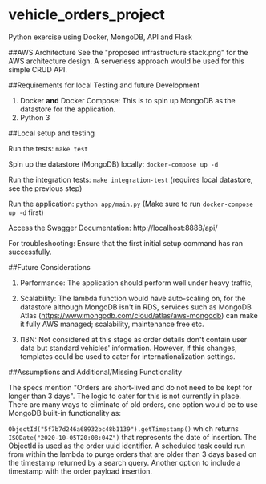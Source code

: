 # vehicle_orders_project
Python exercise using Docker, MongoDB, API and Flask


##AWS Architecture
See the "proposed infrastructure stack.png" for the AWS architecture design.
A serverless approach would be used for this simple CRUD API.

##Requirements for local Testing and future Development
1) Docker **and** Docker Compose: This is to spin up MongoDB as the datastore for the application.
2) Python 3

##Local setup and testing

Run the tests: `make test`

Spin up the datastore (MongoDB) locally: `docker-compose up -d`

Run the integration tests: `make integration-test` (requires local datastore, see the previous step)

Run the application: `python app/main.py` (Make sure to run `docker-compose up -d` first) 

Access the Swagger Documentation: http://localhost:8888/api/

For troubleshooting: Ensure that the first initial setup command has ran successfully.

##Future Considerations

1) Performance: The application should perform well under heavy traffic, 

2) Scalability: The lambda function would have auto-scaling on, for the datastore although MongoDB isn't in RDS, services such as MongoDB Atlas (https://www.mongodb.com/cloud/atlas/aws-mongodb) 
can make it fully AWS managed; scalability, maintenance free etc.

5) I18N: Not considered at this stage as order details don't contain user data but standard vehicles' information. 
However, if this changes, templates could be used to cater for internationalization settings. 

##Assumptions and Additional/Missing Functionality

The specs mention "Orders are short-lived and do not need to be kept for longer than 3 days". The logic to cater for this
is not currently in place. There are many ways to eliminate of old orders, one option would be to use MongoDB built-in functionality as:

`ObjectId("5f7b7d246a68932bc48b1139").getTimestamp()` which returns `ISODate("2020-10-05T20:08:04Z")` that represents the date of insertion.
The ObjectId is used as the order uuid identifier. A scheduled task could run from within the lambda to purge orders that are older than 3 days based
on the timestamp returned by a search query. Another option to include a timestamp with the order payload insertion.
